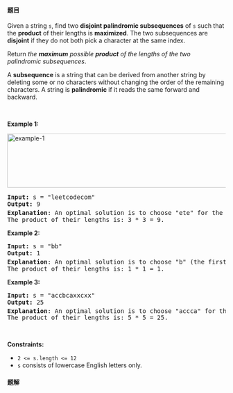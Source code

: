#### 题目
<p>Given a string <code>s</code>, find two <strong>disjoint palindromic subsequences</strong> of <code>s</code> such that the <strong>product</strong> of their lengths is <strong>maximized</strong>. The two subsequences are <strong>disjoint</strong> if they do not both pick a character at the same index.</p>

<p>Return <em>the <strong>maximum</strong> possible <strong>product</strong> of the lengths of the two palindromic subsequences</em>.</p>

<p>A <strong>subsequence</strong> is a string that can be derived from another string by deleting some or no characters without changing the order of the remaining characters. A string is <strong>palindromic</strong> if it reads the same forward and backward.</p>

<p>&nbsp;</p>
<p><strong class="example">Example 1:</strong></p>
<img alt="example-1" src="https://assets.leetcode.com/uploads/2021/08/24/two-palindromic-subsequences.png" style="width: 550px; height: 124px;" />
<pre>
<strong>Input:</strong> s = &quot;leetcodecom&quot;
<strong>Output:</strong> 9
<strong>Explanation</strong>: An optimal solution is to choose &quot;ete&quot; for the 1<sup>st</sup> subsequence and &quot;cdc&quot; for the 2<sup>nd</sup> subsequence.
The product of their lengths is: 3 * 3 = 9.
</pre>

<p><strong class="example">Example 2:</strong></p>

<pre>
<strong>Input:</strong> s = &quot;bb&quot;
<strong>Output:</strong> 1
<strong>Explanation</strong>: An optimal solution is to choose &quot;b&quot; (the first character) for the 1<sup>st</sup> subsequence and &quot;b&quot; (the second character) for the 2<sup>nd</sup> subsequence.
The product of their lengths is: 1 * 1 = 1.
</pre>

<p><strong class="example">Example 3:</strong></p>

<pre>
<strong>Input:</strong> s = &quot;accbcaxxcxx&quot;
<strong>Output:</strong> 25
<strong>Explanation</strong>: An optimal solution is to choose &quot;accca&quot; for the 1<sup>st</sup> subsequence and &quot;xxcxx&quot; for the 2<sup>nd</sup> subsequence.
The product of their lengths is: 5 * 5 = 25.
</pre>

<p>&nbsp;</p>
<p><strong>Constraints:</strong></p>

<ul>
	<li><code>2 &lt;= s.length &lt;= 12</code></li>
	<li><code>s</code> consists of lowercase English letters only.</li>
</ul>


 #### 题解
